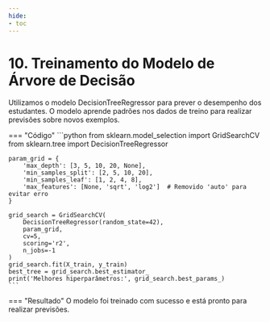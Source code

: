 ```yaml
---
hide:
- toc
---
```


# 10. Treinamento do Modelo de Árvore de Decisão

Utilizamos o modelo DecisionTreeRegressor para prever o desempenho dos estudantes. O modelo aprende padrões nos dados de treino para realizar previsões sobre novos exemplos.

=== "Código"
	```python
	from sklearn.model_selection import GridSearchCV
	from sklearn.tree import DecisionTreeRegressor

	param_grid = {
		'max_depth': [3, 5, 10, 20, None],
		'min_samples_split': [2, 5, 10, 20],
		'min_samples_leaf': [1, 2, 4, 8],
		'max_features': [None, 'sqrt', 'log2']  # Removido 'auto' para evitar erro
	}

	grid_search = GridSearchCV(
		DecisionTreeRegressor(random_state=42),
		param_grid,
		cv=5,
		scoring='r2',
		n_jobs=-1
	)
	grid_search.fit(X_train, y_train)
	best_tree = grid_search.best_estimator_
	print('Melhores hiperparâmetros:', grid_search.best_params_)
	```
=== "Resultado"
	O modelo foi treinado com sucesso e está pronto para realizar previsões.
